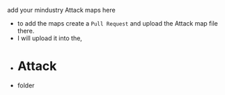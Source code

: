 add your mindustry Attack maps here
- to add the maps create a ```Pull Request``` and upload the Attack map file there.
- I will upload it into the,
- # Attack
- folder
